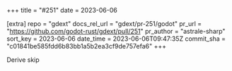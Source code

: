 +++
title = "#251"
date = 2023-06-06

[extra]
repo = "gdext"
docs_rel_url = "gdext/pr-251/godot"
pr_url = "https://github.com/godot-rust/gdext/pull/251"
pr_author = "astrale-sharp"
sort_key = 2023-06-06
date_time = 2023-06-06T09:47:35Z
commit_sha = "c01841be585fdd6b83bb1a5b2ea3cf9de757efa6"
+++

Derive skip
